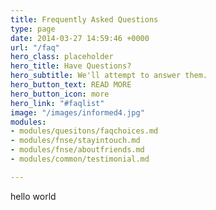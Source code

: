 ```yaml
---
title: Frequently Asked Questions
type: page
date: 2014-03-27 14:59:46 +0000
url: "/faq"
hero_class: placeholder
hero_title: Have Questions?
hero_subtitle: We'll attempt to answer them.
hero_button_text: READ MORE
hero_button_icon: more
hero_link: "#faqlist"
image: "/images/informed4.jpg"
modules:
- modules/quesitons/faqchoices.md
- modules/fnse/stayintouch.md
- modules/fnse/aboutfriends.md
- modules/common/testimonial.md

---
```

hello world